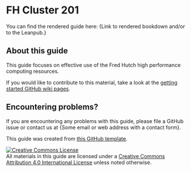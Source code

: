 # FH Cluster 201 
You can find the rendered guide here: {Link to rendered bookdown and/or to the Leanpub.}

## About this guide

This guide focuses on effective use of the Fred Hutch high performance computing resources.  

If you would like to contribute to this material, take a look at the [getting started GitHub wiki pages](https://github.com/jhudsl/OTTR_Template/wiki).


## Encountering problems?

If you are encountering any problems with this guide, please file a GitHub issue or contact us at {Some email or web address with a contact form}.

This guide was created from [this GitHub template](https://github.com/jhudsl/OTTR_Template).

<a rel="license" href="http://creativecommons.org/licenses/by/4.0/"><img alt="Creative Commons License" style="border-width:0" src="https://i.creativecommons.org/l/by/4.0/88x31.png" /></a><br />All materials in this guide are licensed under a <a rel="license" href="http://creativecommons.org/licenses/by/4.0/">Creative Commons Attribution 4.0 International License</a> unless noted otherwise.


